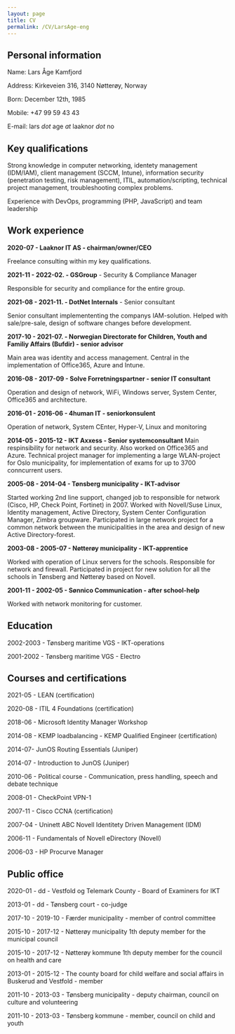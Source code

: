```yaml
---
layout: page
title: CV
permalink: /CV/LarsAge-eng
---
```



## Personal information
Name: Lars Åge Kamfjord

Address: Kirkeveien 316, 3140 Nøtterøy, Norway

Born: December 12th, 1985

Mobile: +47 99 59 43 43

E-mail: lars *dot* age *at* laaknor *dot* no


## Key qualifications
Strong knowledge in computer networking, identety management (IDM/IAM), client management (SCCM, Intune), information security (penetration testing, risk management), ITIL, automation/scripting, technical project management, troubleshooting complex problems.

Experience with DevOps, programming (PHP, JavaScript) and team leadership



## Work experience

**2020-07  - Laaknor IT AS - chairman/owner/CEO**

Freelance consulting within my key qualifications.

**2021-11 - 2022-02. - GSGroup** - Security & Compliance Manager

Responsible for security and compliance for the entire group.

**2021-08 - 2021-11. - DotNet Internals** - Senior consultant

Senior consultant implemententing the companys IAM-solution. Helped with sale/pre-sale, design of software changes before development.


**2017-10 - 2021-07. - Norwegian Directorate for Children, Youth and Familiy Affairs (Bufdir) - senior advisor**

Main area was identity and access management. Central in the implementation of Office365, Azure and Intune.

**2016-08 - 2017-09 - Solve Forretningspartner - senior IT consultant**

Operation and design of network, WiFi, Windows server, System Center, Office365 and architecture.

**2016-01 - 2016-06 - 4human IT - seniorkonsulent**

Operation of network, System CEnter, Hyper-V, Linux and monitoring

**2014-05 - 2015-12 - IKT Axxess - Senior systemconsultant**
Main respinsibility for network and security. Also worked on Office365 and Azure. Technical project manager for implementing a large WLAN-project for Oslo municipality, for implementation of exams for up to 3700 conncurrent users.

**2005-08 - 2014-04 - Tønsberg municipality - IKT-advisor**

Started working 2nd line support, changed job to responsible for network (Cisco, HP, Check Point, Fortinet) in 2007. Worked with Novell/Suse Linux, Identity management, Active Directory, System Center Configuration Manager, Zimbra groupware. Participated in large network project for a common network between the municipalities in the area and design of new Active Directory-forest.

**2003-08 - 2005-07 - Nøtterøy municipality - IKT-apprentice**

Worked with operation of Linux servers for the schools. Responsible for network and firewall. Participated in project for new solution for all the schools in Tønsberg and Nøtterøy based on Novell.

**2001-11 - 2002-05 - Sønnico Communication - after school-help**

Worked with network monitoring for customer.




## Education

2002-2003 - Tønsberg maritime VGS - IKT-operations

2001-2002 - Tønsberg maritime VGS - Electro

## Courses and certifications
2021-05 - LEAN (certification)

2020-08 - ITIL 4 Foundations (certification)

2018-06 - Microsoft Identity Manager Workshop

2014-08 - KEMP loadbalancing - KEMP Qualified Engineer (certification)

2014-07- JunOS Routing Essentials (Juniper)

2014-07 - Introduction to JunOS (Juniper)

2010-06 - Political course - Communication, press handling, speech and debate technique

2008-01 - CheckPoint VPN-1

2007-11 - Cisco CCNA (certification)

2007-04 - Uninett ABC Novell Identitety Driven Management (IDM)

2006-11 - Fundamentals of Novell eDirectory (Novell)

2006-03 - HP Procurve Manager


## Public office

2020-01 - dd - Vestfold og Telemark County - Board of Examiners for IKT

2013-01 - dd - Tønsberg court - co-judge

2017-10 - 2019-10 - Færder municipality - member of control committee

2015-10 - 2017-12 - Nøtterøy municipality 1th deputy member for the municipal council

2015-10 - 2017-12 - Nøtterøy kommune 1th deputy member for the council on health and care

2013-01 - 2015-12 - The county board for child welfare and social affairs in Buskerud and Vestfold - member

2011-10 - 2013-03 - Tønsberg municipality - deputy chairman, council on culture and volunteering

2011-10 - 2013-03 - Tønsberg kommune - member, council on child and youth


